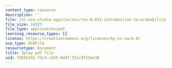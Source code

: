 ```yaml
---
content_type: resource
description: ''
file: /ol-ocw-studio-app/courses/res-6-012-introduction-to-probability-spring-2018/7d55b24175c3cd158d47251cdf23ee30_GARQ31BrKQA.pdf
file_size: 14327
file_type: application/pdf
learning_resource_types: []
license: https://creativecommons.org/licenses/by-nc-sa/4.0/
ocw_type: OCWFile
resourcetype: Document
title: 3play pdf file
uid: 7d55b241-75c3-cd15-8d47-251cdf23ee30
---
```

